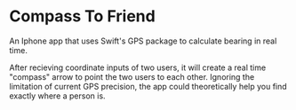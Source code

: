 # Compass To Friend
An Iphone app that uses Swift's GPS package to calculate bearing in real time.

After recieving coordinate inputs of two users, it will create a real time "compass" arrow to point the two users to each other. Ignoring the limitation of current GPS precision, the app could theoretically help you find exactly where a person is.
